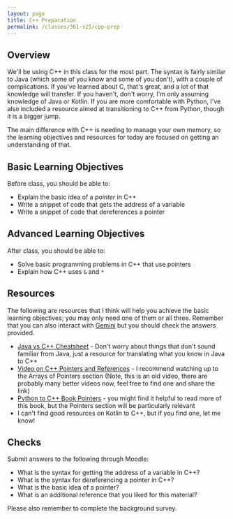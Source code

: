 ```yaml
---
layout: page
title: C++ Preparation
permalink: /classes/361-s25/cpp-prep
---
```


## Overview
We'll be using C++ in this class for the most part.
The syntax is fairly similar to Java (which some of you know and some of you don't), with a couple of complications.
If you've learned about C, that's great, and a lot of that knowledge will transfer.
If you haven't, don't worry, I'm only assuming knowledge of Java or Kotlin.
If you are more comfortable with Python, I've also included a resource aimed at transitioning to C++ from Python, though it is a bigger jump.

The main difference with C++ is needing to manage your own memory, so the learning objectives and resources for today are focused on getting an understanding of that.

## Basic Learning Objectives
Before class, you should be able to:
* Explain the basic idea of a *pointer* in C++
* Write a snippet of code that gets the address of a variable
* Write a snippet of code that dereferences a pointer

## Advanced Learning Objectives
After class, you should be able to:
* Solve basic programming problems in C++ that use pointers
* Explain how C++ uses `&` and `*`

## Resources
The following are resources that I think will help you achieve the basic learning objectives; you may only need one of them or all three. Remember that you can also interact with [Gemini](https://gemini.google.com/app) but you should check the answers provided.

* [Java vs C++ Cheatsheet](https://www.cprogramming.com/tutorial/java/syntax-differences-java-c++.html) - Don't worry about things that don't sound familiar from Java, just a resource for translating what you know in Java to C++
* [Video on C++ Pointers and References](https://www.youtube.com/watch?v=DvUYbUn9uQ4) - I recommend watching up to the Arrays of Pointers section (Note, this is an old video, there are probably many better videos now, feel free to find one and share the link)
* [Python to C++ Book Pointers](https://runestone.academy/ns/books/published/cpp4python/AtomicData/AtomicData.html?mode=browsing#pointers&mode=browsing) - you might find it helpful to read more of this book, but the Pointers section will be particularly relevant
* I can't find good resources on Kotlin to C++, but if you find one, let me know!

## Checks
Submit answers to the following through Moodle:
* What is the syntax for getting the address of a variable in C++?
* What is the syntax for dereferencing a pointer in C++?
* What is the basic idea of a pointer?
* What is an additional reference that you liked for this material?

Please also remember to complete the background survey.